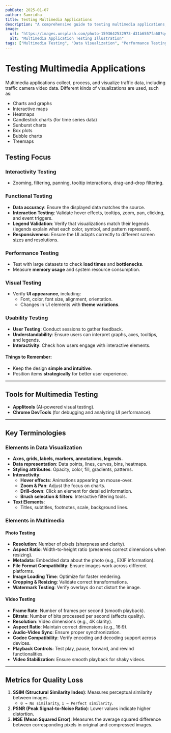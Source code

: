 ```yaml
---
pubDate: 2025-01-07
author: Samridha
title: Testing Multimedia Applications
description: "A comprehensive guide to testing multimedia applications, covering functional, performance, visual, and usability testing, along with essential tools and key terminologies."
image:
  url: "https://images.unsplash.com/photo-1593642532973-d31b6557fa68?q=80&w=2787&auto=format&fit=crop&ixlib=rb-4.0.3&ixid=M3wxMjA3fDB8MHxwaG90by1wYWdlfHx8fGVufDB8fHx8fA%3D%3D"
  alt: "Multimedia Application Testing Illustration"
tags: ["Multimedia Testing", "Data Visualization", "Performance Testing", "QA"]
---
```


# Testing Multimedia Applications

Multimedia applications collect, process, and visualize traffic data, including traffic camera video data. Different kinds of visualizations are used, such as:
- Charts and graphs
- Interactive maps
- Heatmaps
- Candlestick charts (for time series data)
- Sunburst charts
- Box plots
- Bubble charts
- Treemaps

## Testing Focus

### Interactivity Testing
- Zooming, filtering, panning, tooltip interactions, drag-and-drop filtering.

### Functional Testing
- **Data accuracy**: Ensure the displayed data matches the source.
- **Interaction Testing**: Validate hover effects, tooltips, zoom, pan, clicking, and event triggers.
- **Legend Validation**: Verify that visualizations match their legends (legends explain what each color, symbol, and pattern represent).
- **Responsiveness**: Ensure the UI adapts correctly to different screen sizes and resolutions.

### Performance Testing
- Test with large datasets to check **load times** and **bottlenecks**.
- Measure **memory usage** and system resource consumption.

### Visual Testing
- Verify **UI appearance**, including:
  - Font, color, font size, alignment, orientation.
  - Changes in UI elements with **theme variations**.

### Usability Testing
- **User Testing**: Conduct sessions to gather feedback.
- **Understandability**: Ensure users can interpret graphs, axes, tooltips, and legends.
- **Interactivity**: Check how users engage with interactive elements.

#### Things to Remember:
- Keep the design **simple and intuitive**.
- Position items **strategically** for better user experience.

---

## Tools for Multimedia Testing
- **Applitools** (AI-powered visual testing).
- **Chrome DevTools** (for debugging and analyzing UI performance).

---

## Key Terminologies

### Elements in Data Visualization
- **Axes, grids, labels, markers, annotations, legends.**
- **Data representation**: Data points, lines, curves, bins, heatmaps.
- **Styling attributes**: Opacity, color, fill, gradients, patterns.
- **Interactivity**:
  - **Hover effects**: Animations appearing on mouse-over.
  - **Zoom & Pan**: Adjust the focus on charts.
  - **Drill-down**: Click an element for detailed information.
  - **Brush selection & filters**: Interactive filtering tools.
- **Text Elements**:
  - Titles, subtitles, footnotes, scale, background lines.

### Elements in Multimedia

#### Photo Testing
- **Resolution**: Number of pixels (sharpness and clarity).
- **Aspect Ratio**: Width-to-height ratio (preserves correct dimensions when resizing).
- **Metadata**: Embedded data about the photo (e.g., EXIF information).
- **File Format Compatibility**: Ensure images work across different platforms.
- **Image Loading Time**: Optimize for faster rendering.
- **Cropping & Resizing**: Validate correct transformations.
- **Watermark Testing**: Verify overlays do not distort the image.

#### Video Testing
- **Frame Rate**: Number of frames per second (smooth playback).
- **Bitrate**: Number of bits processed per second (affects quality).
- **Resolution**: Video dimensions (e.g., 4K clarity).
- **Aspect Ratio**: Maintain correct dimensions (e.g., 16:9).
- **Audio-Video Sync**: Ensure proper synchronization.
- **Codec Compatibility**: Verify encoding and decoding support across devices.
- **Playback Controls**: Test play, pause, forward, and rewind functionalities.
- **Video Stabilization**: Ensure smooth playback for shaky videos.

---

## Metrics for Quality Loss

1. **SSIM (Structural Similarity Index)**: Measures perceptual similarity between images.
   - `0 → No similarity`, `1 → Perfect similarity`.
2. **PSNR (Peak Signal-to-Noise Ratio)**: Lower values indicate higher distortion.
3. **MSE (Mean Squared Error)**: Measures the average squared difference between corresponding pixels in original and compressed images.

